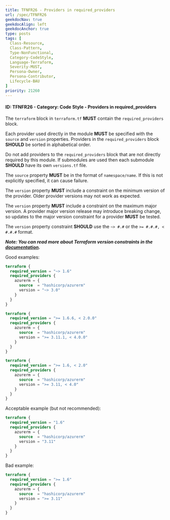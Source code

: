 ```yaml
---
title: TFNFR26 - Providers in required_providers
url: /spec/TFNFR26
geekdocNav: true
geekdocAlign: left
geekdocAnchor: true
type: posts
tags: [
  Class-Resource,
  Class-Pattern,
  Type-NonFunctional,
  Category-CodeStyle,
  Language-Terraform,
  Severity-MUST,
  Persona-Owner,
  Persona-Contributor,
  Lifecycle-BAU
]
priority: 21260
---
```


#### ID: TFNFR26 - Category: Code Style - Providers in required_providers

The `terraform` block in `terraform.tf` **MUST** contain the `required_providers` block.

Each provider used directly in the module **MUST** be specified with the `source` and `version` properties. Providers in the `required_providers` block **SHOULD** be sorted in alphabetical order.

Do not add providers to the `required_providers` block that are not directly required by this module. If submodules are used then each submodule **SHOULD** have its own `versions.tf` file.

The `source` property **MUST** be in the format of `namespace/name`. If this is not explicitly specified, it can cause failure.

The `version` property **MUST** include a constraint on the minimum version of the provider. Older provider versions may not work as expected.

The `version` property **MUST** include a constraint on the maximum major version. A provider major version release may introduce breaking change, so updates to the major version constraint for a provider **MUST** be tested.

The `version` property constraint **SHOULD** use the `~> #.#` or the `>= #.#.#, < #.#.#` format.

***Note: You can read more about Terraform version constraints in the [documentation](https://developer.hashicorp.com/terraform/language/expressions/version-constraints).***

Good examples:

```terraform
terraform {
  required_version = "~> 1.6"
  required_providers {
    azurerm = {
      source  = "hashicorp/azurerm"
      version = "~> 3.0"
    }
  }
}
```

```terraform
terraform {
  required_version = ">= 1.6.6, < 2.0.0"
  required_providers {
    azurerm = {
      source  = "hashicorp/azurerm"
      version = ">= 3.11.1, < 4.0.0"
    }
  }
}
```

```terraform
terraform {
  required_version = ">= 1.6, < 2.0"
  required_providers {
    azurerm = {
      source  = "hashicorp/azurerm"
      version = ">= 3.11, < 4.0"
    }
  }
}
```

Acceptable example (but not recommended):

```terraform
terraform {
  required_version = "1.6"
  required_providers {
    azurerm = {
      source  = "hashicorp/azurerm"
      version = "3.11"
    }
  }
}
```

Bad example:

```terraform
terraform {
  required_version = ">= 1.6"
  required_providers {
    azurerm = {
      source  = "hashicorp/azurerm"
      version = ">= 3.11"
    }
  }
}
```

